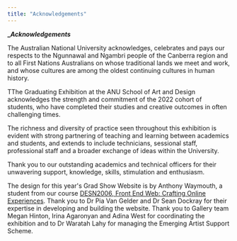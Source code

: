 ```yaml
---
title: "Acknowledgements"
---
```


**__Acknowledgements_** 

The Australian National University acknowledges, celebrates and pays our respects to the Ngunnawal and Ngambri people of the Canberra region and to all First Nations Australians on whose traditional lands we meet and work, and whose cultures are among the oldest continuing cultures in human history.

TThe Graduating Exhibition at the ANU School of Art and Design acknowledges the strength and commitment of the 2022 cohort of students, who have completed their studies and creative outcomes in often challenging times.

The richness and diversity of practice seen throughout this exhibition is evident with strong partnering of teaching and learning between academics and students, and extends to include technicians, sessional staff, professional staff and a broader exchange of ideas within the University.

Thank you to our outstanding academics and technical officers for their unwavering support, knowledge, skills, stimulation and enthusiasm.

The design for this year's Grad Show Website is by Anthony Waymouth, a student from our course [DESN2006, Front End Web: Crafting Online Experiences](https://programsandcourses.anu.edu.au/2020/course/desn2006). Thank you to Dr Pia Van Gelder and Dr Sean Dockray for their expertise in developing and building the website. Thank you to Gallery team Megan Hinton, Irina Agaronyan and Adina West for coordinating the exhibition and to Dr Waratah Lahy for managing the Emerging Artist Support Scheme.

